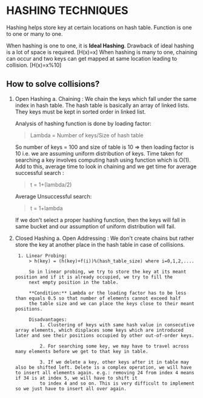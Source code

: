 # HASHING TECHNIQUES

Hashing helps store key at certain locations on hash table. Function is one to one or many to one. 

When hashing is one to one, it is **Ideal Hashing**. Drawback of ideal hashing is a lot of space is required. [H(x)=x]
When hashing is many to one, chaining can occur and two keys can get mapped at same location leading to collision. [H(x)=x%10]

## How to solve collisions?

1. Open Hashing 
    a. Chaining : We chain the keys which fall under the same index in hash table. The hash table is basically an array of linked lists. They keys must be kept in sorted order in linked list.

    Analysis of hashing function is done by loading factor:

    > Lambda = Number of keys/Size of hash table

    So number of keys = 100 and size of table is 10 => then loading factor is 10 i.e. we are assuming uniform distribution of keys.
    Time taken for searching a key involves computing hash using function which is O(1).
    Add to this, average time to look in chaining and we get time for average successful search :

    > t = 1+(lambda/2)

    Average Unsuccessful search:
    
    > t = 1+lambda

    If we don't select a proper hashing function, then the keys will fall in same bucket and our assumption of uniform distribution
    will fail.

2. Closed Hashing
    a. Open Addressing : We don't create chains but rather store the key at another place in the hash table in case of collisions.

        1. Linear Probing:
            > h(key) = (h(key)+f(i))%(hash_table_size) where i=0,1,2,....

            So in linear probing, we try to store the key at its meant position and if it is already occupied, we try to fill the 
            next empty position in the table.
            
            **Condition:** Lambda or the loading factor has to be less than equals 0.5 so that number of elements cannot exceed half 
            the table size and we can place the keys close to their meant positions.

            Disadvantages:
                1. Clustering of keys with same hash value in consecutive array elements, which displaces some keys which are introduced later and see their positions occupied by other out-of-order keys.

                2. For searching some key, we may have to travel across many elements before we get to that key in table.
                
                3. If we delete a key, other keys after it in table may also be shifted left. Delete is a complex operation, we will have to insert all elements again. e.g.: removing 24 from index 4 means if 34 is at index 5, we will have to shift it
                to index 4 and so on. This is very difficult to implement so we just have to insert all over again.

